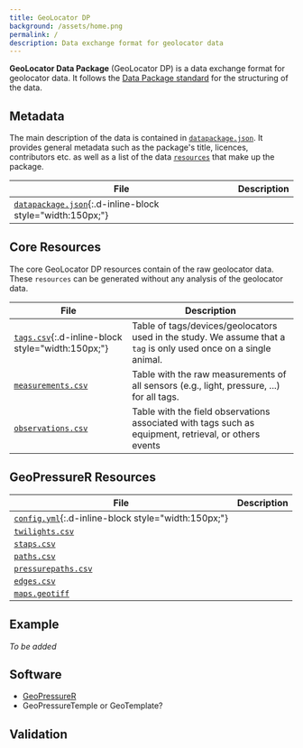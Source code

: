 ```yaml
---
title: GeoLocator DP
background: /assets/home.png
permalink: /
description: Data exchange format for geolocator data
---
```


**GeoLocator Data Package** (GeoLocator DP) is a data exchange format for geolocator data. It follows the [Data Package standard](https://datapackage.org/standard/data-package/) for the structuring of the data.

## Metadata

The main description of the data is contained in [`datapackage.json`](datapackage/). It provides general metadata such as the package's title, licences, contributors etc. as well as a list of the data [`resources`](https://datapackage.org/standard/data-resource/) that make up the package.

| File                                                                      | Description |
| ------------------------------------------------------------------------- | ----------- |
| [`datapackage.json`](datapackage/){:.d-inline-block style="width:150px;"} |             |

## Core Resources

The core GeoLocator DP resources contain of the raw geolocator data. These `resources` can be generated without any analysis of the geolocator data.

| File                                                            | Description                                                                                                       |
| --------------------------------------------------------------- | ----------------------------------------------------------------------------------------------------------------- |
| [`tags.csv`](core/tags/){:.d-inline-block style="width:150px;"} | Table of tags/devices/geolocators used in the study. We assume that a `tag` is only used once on a single animal. |
| [`measurements.csv`](core/measurements/)                        | Table with the raw measurements of all sensors (e.g., light, pressure, ...) for all tags.                         |
| [`observations.csv`](core/observations/)                        | Table with the field observations associated with tags such as equipment, retrieval, or others events             |

## GeoPressureR Resources

| File                                                                       | Description |
| -------------------------------------------------------------------------- | ----------- |
| [`config.yml`](geopressurer/config){:.d-inline-block style="width:150px;"} |             |
| [`twilights.csv`](geopressurer/twilights)                                  |             |
| [`staps.csv`](geopressurer/staps)                                          |             |
| [`paths.csv`](geopressurer/paths)                                          |             |
| [`pressurepaths.csv`](geopressurer/pressurepaths)                          |             |
| [`edges.csv`](geopressurer/edges)                                          |             |
| [`maps.geotiff`](geopressurer/maps)                                        |             |

## Example

_To be added_

## Software

- [GeoPressureR](https://github.com/Rafnuss/GeoPressureR)
- GeoPressureTemple or GeoTemplate?

## Validation
